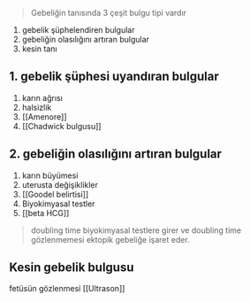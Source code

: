 >Gebeliğin tanısında 3 çeşit bulgu tipi vardır

1. gebelik şüphelendiren bulgular
2. gebeliğin olasılığını artıran bulgular
3. kesin tanı

## 1. gebelik şüphesi uyandıran bulgular

1. karın ağrısı
2. halsizlik
3. [[Amenore]]
4. [[Chadwick bulgusu]]

## 2. gebeliğin olasılığını artıran bulgular

1. karın büyümesi
2. uterusta değişiklikler
3. [[Goodel belirtisi]]
4. Biyokimyasal testler 
5. [[beta HCG]]

>doubling time biyokimyasal testlere girer ve doubling time gözlenmemesi ektopik gebeliğe işaret eder.

## Kesin gebelik bulgusu

fetüsün gözlenmesi [[Ultrason]]

